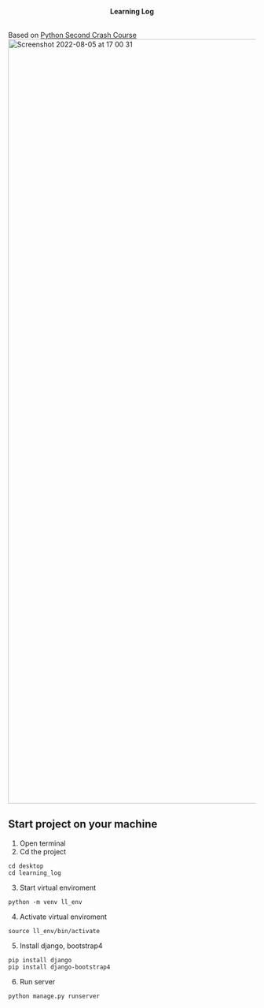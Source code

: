  <p align="center"><strong>Learning Log</strong></p>
 <br>
 Based on <a href="https://www.amazon.com/Python-Crash-Course-2nd-Edition/dp/1593279280"> Python Second Crash Course</a>

 <img width="1552" alt="Screenshot 2022-08-05 at 17 00 31" src="https://user-images.githubusercontent.com/88438873/183096263-a64d5a6b-15ca-4f1f-b3f8-f549940bafdf.png">


<h2>Start project on your machine</h2>

1. Open terminal
2. Cd the project
```
cd desktop
cd learning_log
```
3. Start virtual enviroment
```
python -m venv ll_env
```
4. Activate virtual enviroment
```
source ll_env/bin/activate
```
5. Install django, bootstrap4
```
pip install django
pip install django-bootstrap4
```
6. Run server
```
python manage.py runserver
```
